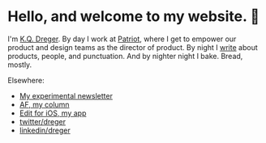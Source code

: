 

# Hello, and welcome to my website. 👋 

I'm [K.Q. Dreger](/about/). By day I work at [Patriot](https://patriotsoftware.com/), where I get to empower our product and design teams as the director of product. By night I [write](/notes/) about products, people, and punctuation. And by nighter night I bake. Bread, mostly. 

Elsewhere: 

- [My experimental newsletter](https://docs.google.com/forms/d/e/1FAIpQLSdGrd4Jff8LAF6FbRAar1lY9-QIQc_qQEqJ_amgNiZx5ZAAkQ/viewform)
- [AF, my column](https://audaciousfox.net)
- [Edit for iOS, my app](https://audaciousfox.net/projects/edit/)
- [twitter/dreger](https://twitter.com/dreger)
- [linkedin/dreger](https://www.linkedin.com/in/dreger)

